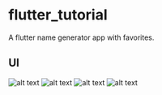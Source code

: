 # flutter_tutorial

A flutter name generator app with favorites.

## UI


![alt text](https://github.com/mmattklaus/flutter-name-gen/blob/master/imagea/1.png?raw=true)
![alt text](https://github.com/mmattklaus/flutter-name-gen/blob/master/imagea/2.png?raw=true)
![alt text](https://github.com/mmattklaus/flutter-name-gen/blob/master/imagea/3.png?raw=true)
![alt text](https://github.com/mmattklaus/flutter-name-gen/blob/master/imagea/4.png?raw=true)
